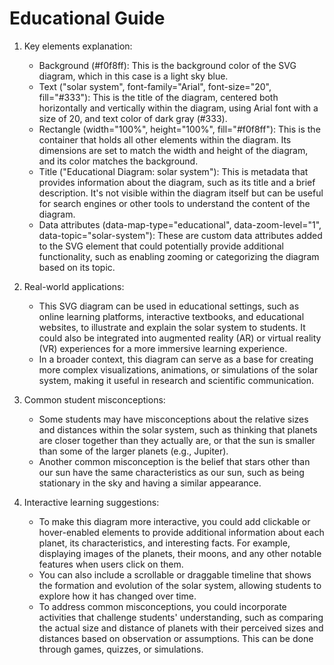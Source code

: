 # Educational Guide
1. Key elements explanation:
   - Background (#f0f8ff): This is the background color of the SVG diagram, which in this case is a light sky blue.
   - Text ("solar system", font-family="Arial", font-size="20", fill="#333"): This is the title of the diagram, centered both horizontally and vertically within the diagram, using Arial font with a size of 20, and text color of dark gray (#333).
   - Rectangle (width="100%", height="100%", fill="#f0f8ff"): This is the container that holds all other elements within the diagram. Its dimensions are set to match the width and height of the diagram, and its color matches the background.
   - Title ("Educational Diagram: solar system"): This is metadata that provides information about the diagram, such as its title and a brief description. It's not visible within the diagram itself but can be useful for search engines or other tools to understand the content of the diagram.
   - Data attributes (data-map-type="educational", data-zoom-level="1", data-topic="solar-system"): These are custom data attributes added to the SVG element that could potentially provide additional functionality, such as enabling zooming or categorizing the diagram based on its topic.

2. Real-world applications:
   - This SVG diagram can be used in educational settings, such as online learning platforms, interactive textbooks, and educational websites, to illustrate and explain the solar system to students. It could also be integrated into augmented reality (AR) or virtual reality (VR) experiences for a more immersive learning experience.
   - In a broader context, this diagram can serve as a base for creating more complex visualizations, animations, or simulations of the solar system, making it useful in research and scientific communication.

3. Common student misconceptions:
   - Some students may have misconceptions about the relative sizes and distances within the solar system, such as thinking that planets are closer together than they actually are, or that the sun is smaller than some of the larger planets (e.g., Jupiter).
   - Another common misconception is the belief that stars other than our sun have the same characteristics as our sun, such as being stationary in the sky and having a similar appearance.

4. Interactive learning suggestions:
   - To make this diagram more interactive, you could add clickable or hover-enabled elements to provide additional information about each planet, its characteristics, and interesting facts. For example, displaying images of the planets, their moons, and any other notable features when users click on them.
   - You can also include a scrollable or draggable timeline that shows the formation and evolution of the solar system, allowing students to explore how it has changed over time.
   - To address common misconceptions, you could incorporate activities that challenge students' understanding, such as comparing the actual size and distance of planets with their perceived sizes and distances based on observation or assumptions. This can be done through games, quizzes, or simulations.